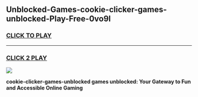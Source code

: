 
## Unblocked-Games-cookie-clicker-games-unblocked-Play-Free-0vo9l
<h3>
<a href="https://premium76.site?title=cookie-clicker-games-unblocked&ref=09A">CLICK TO PLAY</a></h3>
<hr>

<h3>
<a href="https://premium76.site?title=cookie-clicker-games-unblocked&ref=09A">CLICK 2 PLAY</a>
  
</h3>

<a href="https://premium76.site?title=cookie-clicker-games-unblocked&ref=09A"><img src="https://clearcache.store/games.png"></a>


**cookie-clicker-games-unblocked games unblocked: Your Gateway to Fun and Accessible Online Gaming**
